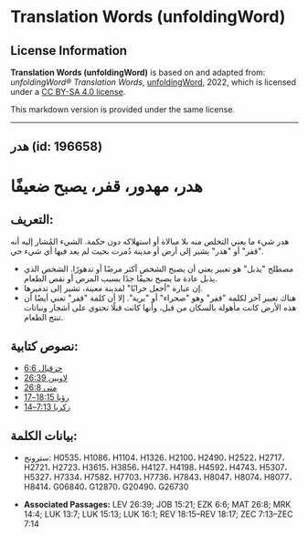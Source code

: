 # Translation Words (unfoldingWord)

## License Information

**Translation Words (unfoldingWord)** is based on and adapted from: _unfoldingWord® Translation Words_, [unfoldingWord](https://unfoldingword.org/utw), 2022, which is licensed under a [CC BY-SA 4.0 license](https://creativecommons.org/licenses/by-sa/4.0/legalcode.en).

This markdown version is provided under the same license.



--------------------------------

## هدر (id: 196658)

هدر، مهدور، قفر، يصبح ضعيفًا
============================

التعريف:
--------

هدر شيء ما يعني التخلص منه بلا مبالاة أو استهلاكه دون حكمة. الشيء المُشار إليه أنه "قفر" أو "هدر" يشير إلى أرض أو مدينة دُمرت بحيث لم يعد فيها أي شيء حي.

* مصطلح "يذبل" هو تعبير يعني أن يصبح الشخص أكثر مرضًا أو تدهورًا. الشخص الذي يذبل عادة ما يصبح نحيفًا جدًا بسبب المرض أو نقص الطعام.
* إن عبارة "أجعل خرابًا" لمدينة معينة، تشير إلى تدميرها.
* هناك تعبير آخر لكلمة "قفر" وهو "صحراء" أو "برية". إلا أن كلمة "قفر" تعني أيضًا أن هذه الأرض كانت مأهولة بالسكان من قبل، وأنها كانت قبلًا تحتوي على أشجار ونباتات تنتج الطعام.

نصوص كتابية:
------------

* [حزقيال 6:6](https://ref.ly/Ezek6:6)
* [لاويين 26:39](https://ref.ly/Lev26:39)
* [متى 26:8](https://ref.ly/Matt26:8)
* [رؤيا 18:15–17](https://ref.ly/Rev18:15-Rev18:17)
* [زكريا 7:13–14](https://ref.ly/Zech7:13-Zech7:14)

بيانات الكلمة:
--------------

* سترونج: H0535، H1086، H1104، H1326، H2100، H2490، H2522، H2717، H2721، H2723، H3615، H3856، H4127، H4198، H4592، H4743، H5307، H5327، H7334، H7582، H7703، H7736، H7843، H8047، H8074، H8077، H8414، G06840، G12870، G20490، G26730

* **Associated Passages:** LEV 26:39; JOB 15:21; EZK 6:6; MAT 26:8; MRK 14:4; LUK 13:7; LUK 15:13; LUK 16:1; REV 18:15–REV 18:17; ZEC 7:13–ZEC 7:14

